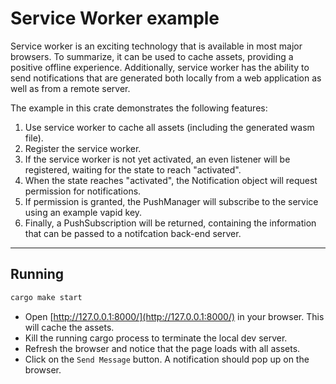 # Service Worker example

Service worker is an exciting technology that is available in most major browsers. To summarize, it can be used to cache
assets, providing a positive offline experience. Additionally, service worker has the ability to send notifications that
are generated both locally from a web application as well as from a remote server.

The example in this crate demonstrates the following features:

1. Use service worker to cache all assets (including the generated wasm file).
1. Register the service worker.
1. If the service worker is not yet activated, an even listener will be registered, waiting for the
   state to reach "activated".
1. When the state reaches "activated", the Notification object will request permission for notifications.
1. If permission is granted, the PushManager will subscribe to the service using an example vapid key.
1. Finally, a PushSubscription will be returned, containing the information that can be passed to a
   notifcation back-end server.

---

## Running

```bash
cargo make start
```

- Open [http://127.0.0.1:8000/](http://127.0.0.1:8000/) in your browser. This will cache the assets.
- Kill the running cargo process to terminate the local dev server.
- Refresh the browser and notice that the page loads with all assets.
- Click on the `Send Message` button. A notification should pop up on the browser.
